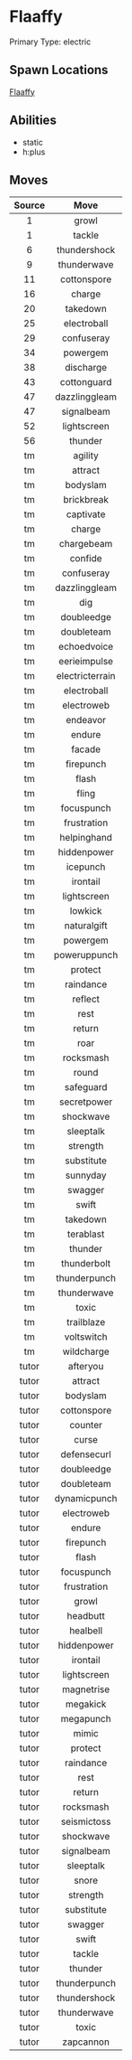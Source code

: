 # Flaaffy  
Primary Type: electric  
  
## Spawn Locations  
[Flaaffy](/data/spawn_presets/flaaffy.md)  
  
## Abilities  
  * static
  * h:plus
  
  
## Moves  
  
| Source | Move |  
|:---:|:---:|  
| 1 | growl |  
| 1 | tackle |  
| 6 | thundershock |  
| 9 | thunderwave |  
| 11 | cottonspore |  
| 16 | charge |  
| 20 | takedown |  
| 25 | electroball |  
| 29 | confuseray |  
| 34 | powergem |  
| 38 | discharge |  
| 43 | cottonguard |  
| 47 | dazzlinggleam |  
| 47 | signalbeam |  
| 52 | lightscreen |  
| 56 | thunder |  
| tm | agility |  
| tm | attract |  
| tm | bodyslam |  
| tm | brickbreak |  
| tm | captivate |  
| tm | charge |  
| tm | chargebeam |  
| tm | confide |  
| tm | confuseray |  
| tm | dazzlinggleam |  
| tm | dig |  
| tm | doubleedge |  
| tm | doubleteam |  
| tm | echoedvoice |  
| tm | eerieimpulse |  
| tm | electricterrain |  
| tm | electroball |  
| tm | electroweb |  
| tm | endeavor |  
| tm | endure |  
| tm | facade |  
| tm | firepunch |  
| tm | flash |  
| tm | fling |  
| tm | focuspunch |  
| tm | frustration |  
| tm | helpinghand |  
| tm | hiddenpower |  
| tm | icepunch |  
| tm | irontail |  
| tm | lightscreen |  
| tm | lowkick |  
| tm | naturalgift |  
| tm | powergem |  
| tm | poweruppunch |  
| tm | protect |  
| tm | raindance |  
| tm | reflect |  
| tm | rest |  
| tm | return |  
| tm | roar |  
| tm | rocksmash |  
| tm | round |  
| tm | safeguard |  
| tm | secretpower |  
| tm | shockwave |  
| tm | sleeptalk |  
| tm | strength |  
| tm | substitute |  
| tm | sunnyday |  
| tm | swagger |  
| tm | swift |  
| tm | takedown |  
| tm | terablast |  
| tm | thunder |  
| tm | thunderbolt |  
| tm | thunderpunch |  
| tm | thunderwave |  
| tm | toxic |  
| tm | trailblaze |  
| tm | voltswitch |  
| tm | wildcharge |  
| tutor | afteryou |  
| tutor | attract |  
| tutor | bodyslam |  
| tutor | cottonspore |  
| tutor | counter |  
| tutor | curse |  
| tutor | defensecurl |  
| tutor | doubleedge |  
| tutor | doubleteam |  
| tutor | dynamicpunch |  
| tutor | electroweb |  
| tutor | endure |  
| tutor | firepunch |  
| tutor | flash |  
| tutor | focuspunch |  
| tutor | frustration |  
| tutor | growl |  
| tutor | headbutt |  
| tutor | healbell |  
| tutor | hiddenpower |  
| tutor | irontail |  
| tutor | lightscreen |  
| tutor | magnetrise |  
| tutor | megakick |  
| tutor | megapunch |  
| tutor | mimic |  
| tutor | protect |  
| tutor | raindance |  
| tutor | rest |  
| tutor | return |  
| tutor | rocksmash |  
| tutor | seismictoss |  
| tutor | shockwave |  
| tutor | signalbeam |  
| tutor | sleeptalk |  
| tutor | snore |  
| tutor | strength |  
| tutor | substitute |  
| tutor | swagger |  
| tutor | swift |  
| tutor | tackle |  
| tutor | thunder |  
| tutor | thunderpunch |  
| tutor | thundershock |  
| tutor | thunderwave |  
| tutor | toxic |  
| tutor | zapcannon |  
  
